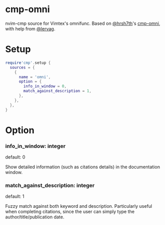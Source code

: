 # cmp-omni

nvim-cmp source for Vimtex's omnifunc.
Based on [@hrsh7th](https://github.com/hrsh7th)'s [cmp-omni](https://github.com/hrsh7th/cmp-omni), with help from [@lervag](https://github.com/lervag).

# Setup

```lua
require'cmp'.setup {
  sources = {
    {
      name = 'omni',
      option = {
        info_in_window = 0,
        match_against_description = 1,
      },
    },
  },
}
```

# Option

### info_in_window: integer
default: 0

Show detailed information (such as citations details) in the documentation window.

### match_against_description: integer
default: 1

Fuzzy match against both keyword and description.
Particularly useful when completing citations, since the user can simply type the author/title/publication date.
